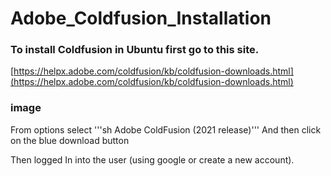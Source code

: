 # Adobe_Coldfusion_Installation

### To install Coldfusion in Ubuntu first go to this site.

[https://helpx.adobe.com/coldfusion/kb/coldfusion-downloads.html](https://helpx.adobe.com/coldfusion/kb/coldfusion-downloads.html)

### image

From options select '''sh Adobe ColdFusion (2021 release)'''
And then click on the blue download button 

Then logged In into the user (using google or create a new account).

